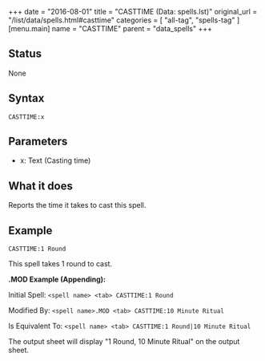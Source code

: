 +++
date = "2016-08-01"
title = "CASTTIME (Data: spells.lst)"
original_url = "/list/data/spells.html#casttime"
categories = [ "all-tag", "spells-tag" ]
[menu.main]
    name = "CASTTIME"
    parent = "data_spells"
+++

## Status

None

## Syntax

`CASTTIME:x`

## Parameters

-   x: Text (Casting time)



What it does
------------

Reports the time it takes to cast this spell.

Example
-------

`CASTTIME:1 Round`

This spell takes 1 round to cast.

**.MOD Example (Appending):**

Initial Spell: `<spell name> <tab> CASTTIME:1 Round`

Modified By: `<spell name>.MOD <tab> CASTTIME:10 Minute Ritual`

Is Equivalent To: `<spell name> <tab> CASTTIME:1 Round|10 Minute Ritual`

The output sheet will display "1 Round, 10 Minute Ritual" on the output
sheet.

